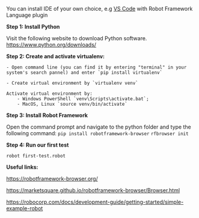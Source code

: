 You can install IDE of your own choice, e.g [VS Code](https://code.visualstudio.com/) with Robot Framework Language plugin

**Step 1: Install Python**

Visit the following website to download Python software.
https://www.python.org/downloads/

**Step 2: Create and activate virtualenv:**

	- Open command line (you can find it by entering "terminal" in your system's search pannel) and enter `pip install virtualenv`
	
	- Create virtual environment by `virtualenv venv`
	
	Activate virtual environment by: 
		- Windows PowerShell `venv\Scripts\activate.bat`;
		- MacOS, Linux `source venv/bin/activate`

**Step 3: Install Robot Framework**

Open the command prompt and navigate to the python folder and type the following command:
`pip install robotframework-browser`
`rfbrowser init`

**Step 4: Run our first test**

`robot first-test.robot`

**Useful links:**

https://robotframework-browser.org/

https://marketsquare.github.io/robotframework-browser/Browser.html

https://robocorp.com/docs/development-guide/getting-started/simple-example-robot

